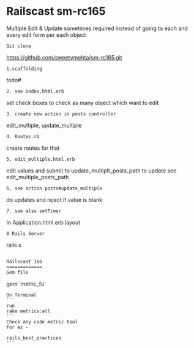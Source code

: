 Railscast sm-rc165
==================
Multiple Edit &  Update sometimes required instead of going to each and every edit form per each object
```
Git clone
```
https://github.com/sweetymehta/sm-rc165.git
```
1.scaffolding
```
todo#
```
2. see index.html.erb
```
set check boxes to check as many object which want to edit
```
3. create new action in posts controller
```
edit_multiple, update_multiple
```
4. Routes.rb
```
create routes for that
```
5. edit_multiple.html.erb
```
edit values and submit to update_multiplt_posts_path to update
see edit_multiple_posts_path
```
6. see action posts#update_multiple
```
do updates and reject if value is blank
```
7. see also setTimer
```
In Application.html.erb layout
```
8 Rails Server
```
rails s
```

Railscast 166
=============
Gem file
```
gem 'metric_fu'
````
On Terminal
```
run
rake metrics:all
```
Check any code metric tool
for ex -

rails_best_practices
```
